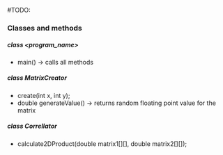 #TODO:

### Classes and methods

##### class <program_name>
- main() -> calls all methods


##### class MatrixCreator
- create(int x, int y);
- double generateValue() -> returns random floating point value for the matrix


##### class Correllator
- calculate2DProduct(double matrix1[][], double matrix2[][]);
